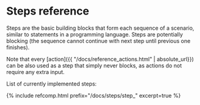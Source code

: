 ---
---
# Steps reference

Steps are the basic building blocks that form each sequence of a scenario, similar to statements in a programming language. Steps are potentially blocking (the sequence cannot continue with next step until previous one finishes).

Note that every [action]({{ "/docs/reference_actions.html" | absolute_url}}) can be also used as a step that simply never blocks, as actions do not require any extra input.

List of currently implemented steps:

{% include refcomp.html prefix="/docs/steps/step_" excerpt=true %}
